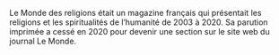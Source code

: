 
Le Monde des religions était un magazine français qui présentait les religions et les spiritualités de l’humanité de 2003 à 2020.
Sa parution imprimée a cessé en 2020 pour devenir une section sur le site web du journal Le Monde.
